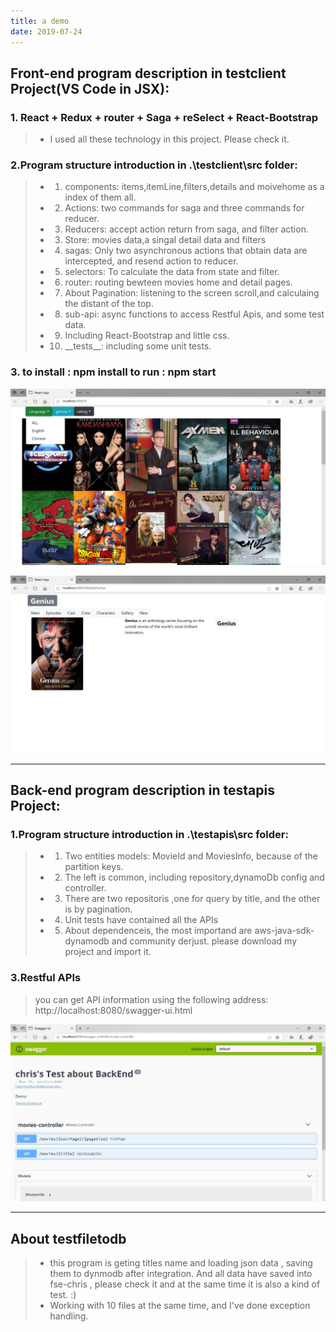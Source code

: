 ```yaml
---
title: a demo
date: 2019-07-24
---
```


## Front-end program description in testclient Project(VS Code in JSX):
### 1. React + Redux + router + Saga + reSelect + React-Bootstrap
>* I used all these technology in this project. Please check it.
### 2.Program structure introduction in .\testclient\src folder:
>* 1. components: items,itemLine,filters,details and moivehome as a index of them all. 
>* 2. Actions: two commands for saga and three commands for reducer. 
>* 3. Reducers: accept action return from saga, and filter action. 
>* 3. Store: movies data,a singal detail data and filters
>* 4. sagas: Only two asynchronous actions that obtain data are intercepted, and resend action to reducer.
>* 5. selectors: To calculate the data from state and filter.
>* 6. router: routing bewteen movies home and detail pages.
>* 7. About Pagination: listening to the screen scroll,and calculaing the distant of the top.
>* 8. sub-api: async functions to access Restful Apis, and some test data.
>* 9. Including React-Bootstrap and little css.
>* 10. \_\_tests\_\_: including  some unit tests.

### 3. to install : npm install    to run : npm start 

![image](https://github.com/microxu/chrisdemo/blob/master/images/1.jpg)

![image](https://github.com/microxu/chrisdemo/blob/master/images/2.jpg)

----------

## Back-end program description in testapis Project:

### 1.Program structure introduction in .\testapis\src folder:
>* 1. Two entities models: MovieId and MoviesInfo, because of the partition keys.
>* 2. The left is common, including repository,dynamoDb config and controller.
>* 3. There are two repositoris ,one for query by title, and the other is by pagination.
>* 4. Unit tests have contained  all the APIs
>* 5. About dependenceis, the most importand are aws-java-sdk-dynamodb and community derjust. please download my project and import it.

### 3.Restful APIs
>you can get API information using the following address:  http://localhost:8080/swagger-ui.html

![image](https://github.com/microxu/chrisdemo/blob/master/images/3.jpg)

----------

## About testfiletodb
>* this program is geting titles name and loading json data , saving them to dynmodb after integration. And all data have saved into fse-chris , please check it and at the same time it is also a kind of test. :)
>* Working with 10 files at the same time, and I've done exception handling.


